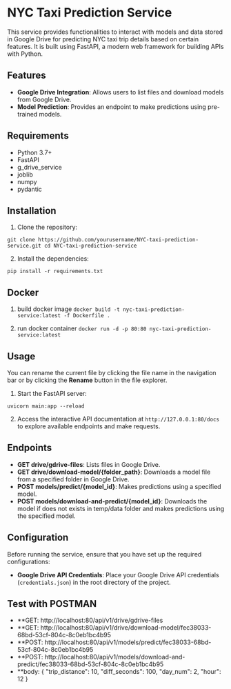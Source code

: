 # NYC Taxi Prediction Service
This service provides functionalities to interact with models and data stored in Google Drive for predicting NYC taxi trip details based on certain features. It is built using FastAPI, a modern web framework for building APIs with Python.


## Features

-   **Google Drive Integration**: Allows users to list files and download models from Google Drive.
-   **Model Prediction**: Provides an endpoint to make predictions using pre-trained models.

## Requirements

-   Python 3.7+
-   FastAPI
-   g_drive_service
-   joblib
-   numpy
-   pydantic

## Installation

1.  Clone the repository:

`git clone https://github.com/yourusername/NYC-taxi-prediction-service.git
cd NYC-taxi-prediction-service` 

2.  Install the dependencies:

`pip install -r requirements.txt`

## Docker

1. build docker image
`docker build -t nyc-taxi-prediction-service:latest -f Dockerfile .`

2. run docker container
`docker run -d -p 80:80 nyc-taxi-prediction-service:latest`

## Usage

You can rename the current file by clicking the file name in the navigation bar or by clicking the **Rename** button in the file explorer.

1.  Start the FastAPI server:

`uvicorn main:app --reload` 

2.  Access the interactive API documentation at `http://127.0.0.1:80/docs` to explore available endpoints and make requests.

## Endpoints

-   **GET drive/gdrive-files**: Lists files in Google Drive.
-   **GET drive/download-model/{folder_path}**: Downloads a model file from a specified folder in Google Drive.
-   **POST models/predict/{model_id}**: Makes predictions using a specified model.
-   **POST models/download-and-predict/{model_id}**: Downloads the model if does not exists in temp/data folder and makes predictions using the specified model.

## Configuration

Before running the service, ensure that you have set up the required configurations:

-   **Google Drive API Credentials**: Place your Google Drive API credentials (`credentials.json`) in the root directory of the project.

## Test with POSTMAN

-   **GET:  http://localhost:80/api/v1/drive/gdrive-files
-   **GET:  http://localhost:80/api/v1/drive/download-model/fec38033-68bd-53cf-804c-8c0eb1bc4b95
-   **POST: http://localhost:80/api/v1/models/predict/fec38033-68bd-53cf-804c-8c0eb1bc4b95
-   **POST: http://localhost:80/api/v1/models/download-and-predict/fec38033-68bd-53cf-804c-8c0eb1bc4b95
-   **body: 
				{
					"trip_distance": 10,
					"diff_seconds": 100,
					"day_num": 2,
					"hour": 12
				}
